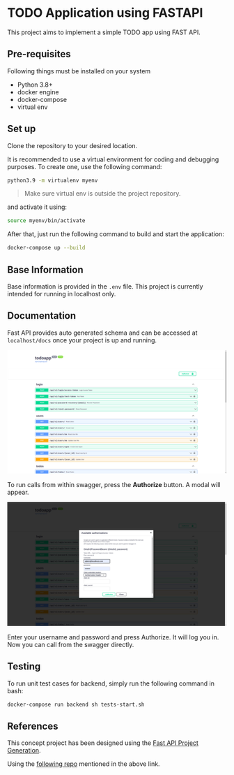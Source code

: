 # TODO Application using FASTAPI
This project aims to implement a simple TODO app using FAST API.

## Pre-requisites

Following things must be installed on your system

- Python 3.8+
- docker engine
- docker-compose
- virtual env

## Set up

Clone the repository to your desired location.

It is recommended to use a virtual environment for coding and debugging purposes. To create one, use the following command:

```bash
python3.9 -m virtualenv myenv
```
> Make sure virtual env is outside the project repository.

and activate it using:

```bash
source myenv/bin/activate
```

After that, just run the following command to build and start the application:

```bash
docker-compose up --build
```

## Base Information

Base information is provided in the `.env` file. This project is currently
intended for running in localhost only.

## Documentation

Fast API provides auto generated schema and can be accessed at `localhost/docs` once your project is up and running. 


![s2](./docs/s2.png)


To run calls from within swagger, press the **Authorize** button. A modal will appear. 

![s1](./docs/s1.png)

Enter your username and password and press Authorize. It will log you in. Now you can call from the swagger directly.

## Testing

To run unit test cases for backend, simply run the following command in bash:

```bash
docker-compose run backend sh tests-start.sh
```

## References

This concept project has been designed using the [Fast API Project Generation](https://fastapi.tiangolo.com/project-generation/).

Using the [following repo](https://github.com/tiangolo/full-stack-fastapi-postgresql) mentioned in the above link.